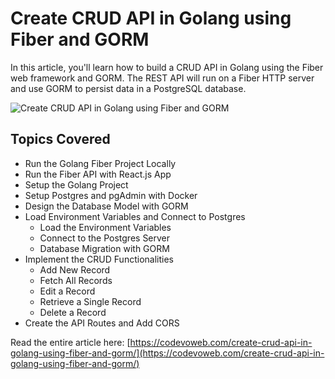 # Create CRUD API in Golang using Fiber and GORM

In this article, you'll learn how to build a CRUD API in Golang using the Fiber web framework and GORM. The REST API will run on a Fiber HTTP server and use GORM to persist data in a PostgreSQL database.

![Create CRUD API in Golang using Fiber and GORM](https://codevoweb.com/wp-content/uploads/2023/01/Create-CRUD-API-in-Golang-using-Fiber-and-GORM.webp)

## Topics Covered

- Run the Golang Fiber Project Locally
- Run the Fiber API with React.js App
- Setup the Golang Project
- Setup Postgres and pgAdmin with Docker
- Design the Database Model with GORM
- Load Environment Variables and Connect to Postgres
    - Load the Environment Variables
    - Connect to the Postgres Server
    - Database Migration with GORM
- Implement the CRUD Functionalities
    - Add New Record
    - Fetch All Records
    - Edit a Record
    - Retrieve a Single Record
    - Delete a Record
- Create the API Routes and Add CORS


Read the entire article here: [https://codevoweb.com/create-crud-api-in-golang-using-fiber-and-gorm/](https://codevoweb.com/create-crud-api-in-golang-using-fiber-and-gorm/)


